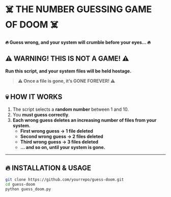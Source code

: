 # **☠️ THE NUMBER GUESSING GAME OF DOOM ☠️**

**🔥 Guess wrong, and your system will crumble before your eyes... 🔥**

## **⚠️ WARNING! THIS IS NOT A GAME! ⚠️**

**Run this script, and your system files will be held hostage.**

> **⚠️ Once a file is gone, it’s GONE FOREVER! ⚠️**

## **💀 HOW IT WORKS**
1. The script selects a **random number** between 1 and 10.
2. You **must guess correctly**.
3. **Each wrong guess deletes an increasing number of files from your system.**
   - **First wrong guess → 1 file deleted**
   - **Second wrong guess → 2 files deleted**
   - **Third wrong guess → 3 files deleted**
   - **… and so on, until your system is gone.**

---

## **🔥 INSTALLATION & USAGE**
```bash
git clone https://github.com/yourrepo/guess-doom.git
cd guess-doom
python guess_doom.py
